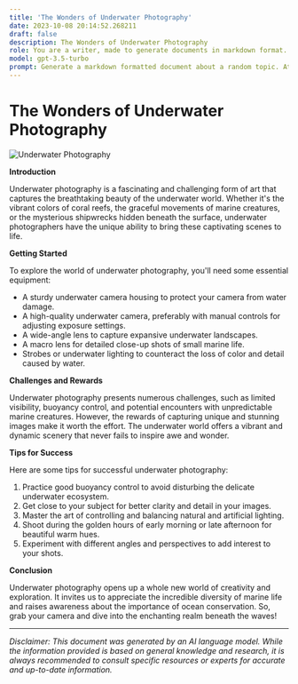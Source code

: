 ```yaml
---
title: 'The Wonders of Underwater Photography'
date: 2023-10-08 20:14:52.268211
draft: false
description: The Wonders of Underwater Photography
role: You are a writer, made to generate documents in markdown format. It is very important that all of the documents you generate are in valid markdown format.
model: gpt-3.5-turbo
prompt: Generate a markdown formatted document about a random topic. At the bottom, include a disclaimer explaining that the document was generated by you. The first line of the document should be the title. Make sure that the entire document is in proper markdown format, using a mix of various tags to make the document visually appealing.
---
```


# The Wonders of Underwater Photography

![Underwater Photography](https://example.com/underwater-photo.jpg)

**Introduction**

Underwater photography is a fascinating and challenging form of art that captures the breathtaking beauty of the underwater world. Whether it's the vibrant colors of coral reefs, the graceful movements of marine creatures, or the mysterious shipwrecks hidden beneath the surface, underwater photographers have the unique ability to bring these captivating scenes to life.

**Getting Started**

To explore the world of underwater photography, you'll need some essential equipment:

- A sturdy underwater camera housing to protect your camera from water damage.
- A high-quality underwater camera, preferably with manual controls for adjusting exposure settings.
- A wide-angle lens to capture expansive underwater landscapes.
- A macro lens for detailed close-up shots of small marine life.
- Strobes or underwater lighting to counteract the loss of color and detail caused by water.

**Challenges and Rewards**

Underwater photography presents numerous challenges, such as limited visibility, buoyancy control, and potential encounters with unpredictable marine creatures. However, the rewards of capturing unique and stunning images make it worth the effort. The underwater world offers a vibrant and dynamic scenery that never fails to inspire awe and wonder.

**Tips for Success**

Here are some tips for successful underwater photography:

1. Practice good buoyancy control to avoid disturbing the delicate underwater ecosystem.
2. Get close to your subject for better clarity and detail in your images.
3. Master the art of controlling and balancing natural and artificial lighting.
4. Shoot during the golden hours of early morning or late afternoon for beautiful warm hues.
5. Experiment with different angles and perspectives to add interest to your shots.

**Conclusion**

Underwater photography opens up a whole new world of creativity and exploration. It invites us to appreciate the incredible diversity of marine life and raises awareness about the importance of ocean conservation. So, grab your camera and dive into the enchanting realm beneath the waves!

---

*Disclaimer: This document was generated by an AI language model. While the information provided is based on general knowledge and research, it is always recommended to consult specific resources or experts for accurate and up-to-date information.*
